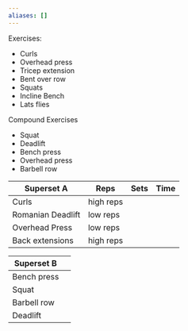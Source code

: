 ```yaml
---
aliases: []
---
```

Exercises:
- Curls 
- Overhead press
- Tricep extension
- Bent over row
- Squats
- Incline Bench
- Lats flies

Compound Exercises
- Squat
- Deadlift    
- Bench press
- Overhead press    
- Barbell row

| **Superset** A    | Reps      | Sets | Time |
| ----------------- | --------- | ---- | ---- |
| Curls             | high reps |      |      |
| Romanian Deadlift | low reps  |      |      |
| Overhead Press    | low reps  |      |      |
| Back extensions   | high reps |      |      |

| **Superset** B |     |
| -------------- | --- |
| Bench press    |     |
| Squat          |     |
| Barbell row    |     |
| Deadlift       |     |

